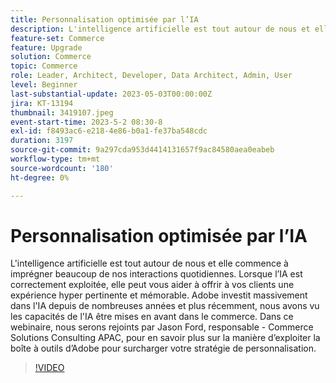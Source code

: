 ```yaml
---
title: Personnalisation optimisée par l’IA
description: L'intelligence artificielle est tout autour de nous et elle commence à imprégner beaucoup de nos interactions quotidiennes. Lorsque l’IA est correctement exploitée, elle peut vous aider à offrir à vos clients une expérience hyper pertinente et mémorable. Adobe investit massivement dans l'IA depuis de nombreuses années et plus récemment, nous avons vu les capacités de l'IA être mises en avant dans le commerce. Dans ce webinaire, nous serons rejoints par Jason Ford, responsable - Commerce Solutions Consulting APAC, pour en savoir plus sur la manière d’exploiter la boîte à outils d’Adobe pour surcharger votre stratégie de personnalisation.
feature-set: Commerce
feature: Upgrade
solution: Commerce
topic: Commerce
role: Leader, Architect, Developer, Data Architect, Admin, User
level: Beginner
last-substantial-update: 2023-05-03T00:00:00Z
jira: KT-13194
thumbnail: 3419107.jpeg
event-start-time: 2023-5-2 08:30-8
exl-id: f8493ac6-e218-4e86-b0a1-fe37ba548cdc
duration: 3197
source-git-commit: 9a297cda953d4414131657f9ac84580aea0eabeb
workflow-type: tm+mt
source-wordcount: '180'
ht-degree: 0%

---
```


# Personnalisation optimisée par l’IA

L&#39;intelligence artificielle est tout autour de nous et elle commence à imprégner beaucoup de nos interactions quotidiennes. Lorsque l’IA est correctement exploitée, elle peut vous aider à offrir à vos clients une expérience hyper pertinente et mémorable. Adobe investit massivement dans l&#39;IA depuis de nombreuses années et plus récemment, nous avons vu les capacités de l&#39;IA être mises en avant dans le commerce. Dans ce webinaire, nous serons rejoints par Jason Ford, responsable - Commerce Solutions Consulting APAC, pour en savoir plus sur la manière d’exploiter la boîte à outils d’Adobe pour surcharger votre stratégie de personnalisation.

>[!VIDEO](https://video.tv.adobe.com/v/3419107/?learn=on)
